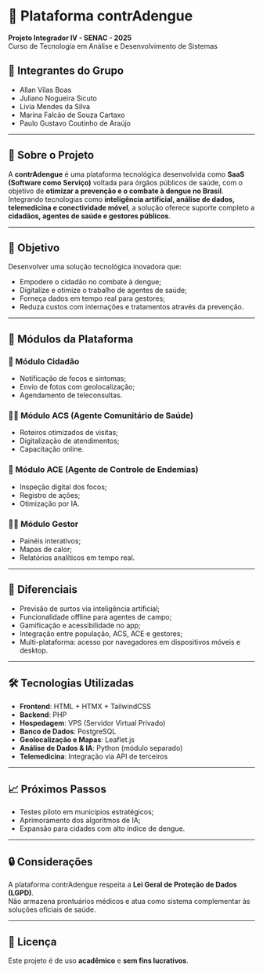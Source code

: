 # 🦟 Plataforma contrAdengue

**Projeto Integrador IV - SENAC - 2025**  
Curso de Tecnologia em Análise e Desenvolvimento de Sistemas

## 👥 Integrantes do Grupo

- Allan Vilas Boas  
- Juliano Nogueira Sicuto  
- Livia Mendes da Silva  
- Marina Falcão de Souza Cartaxo  
- Paulo Gustavo Coutinho de Araújo

---

## 🧩 Sobre o Projeto

A **contrAdengue** é uma plataforma tecnológica desenvolvida como **SaaS (Software como Serviço)** voltada para órgãos públicos de saúde, com o objetivo de **otimizar a prevenção e o combate à dengue no Brasil**.  
Integrando tecnologias como **inteligência artificial, análise de dados, telemedicina e conectividade móvel**, a solução oferece suporte completo a **cidadãos, agentes de saúde e gestores públicos**.

---

## 🎯 Objetivo

Desenvolver uma solução tecnológica inovadora que:

- Empodere o cidadão no combate à dengue;
- Digitalize e otimize o trabalho de agentes de saúde;
- Forneça dados em tempo real para gestores;
- Reduza custos com internações e tratamentos através da prevenção.

---

## 🧱 Módulos da Plataforma

### 🧍 Módulo Cidadão
- Notificação de focos e sintomas;
- Envio de fotos com geolocalização;
- Agendamento de teleconsultas.

### 🧑‍⚕️ Módulo ACS (Agente Comunitário de Saúde)
- Roteiros otimizados de visitas;
- Digitalização de atendimentos;
- Capacitação online.

### 🦺 Módulo ACE (Agente de Controle de Endemias)
- Inspeção digital dos focos;
- Registro de ações;
- Otimização por IA.

### 🧑‍💼 Módulo Gestor
- Painéis interativos;
- Mapas de calor;
- Relatórios analíticos em tempo real.

---

## 🧠 Diferenciais

- Previsão de surtos via inteligência artificial;
- Funcionalidade offline para agentes de campo;
- Gamificação e acessibilidade no app;
- Integração entre população, ACS, ACE e gestores;
- Multi-plataforma: acesso por navegadores em dispositivos móveis e desktop.

---

## 🛠️ Tecnologias Utilizadas

- **Frontend**: HTML + HTMX + TailwindCSS  
- **Backend**: PHP  
- **Hospedagem**: VPS (Servidor Virtual Privado)  
- **Banco de Dados**: PostgreSQL  
- **Geolocalização e Mapas**: Leaflet.js  
- **Análise de Dados & IA**: Python (módulo separado)  
- **Telemedicina**: Integração via API de terceiros

---

## 📈 Próximos Passos

- Testes piloto em municípios estratégicos;  
- Aprimoramento dos algoritmos de IA;  
- Expansão para cidades com alto índice de dengue.

---

## 🔒 Considerações

A plataforma contrAdengue respeita a **Lei Geral de Proteção de Dados (LGPD)**.  
Não armazena prontuários médicos e atua como sistema complementar às soluções oficiais de saúde.

---

## 📜 Licença

Este projeto é de uso **acadêmico** e **sem fins lucrativos**.
